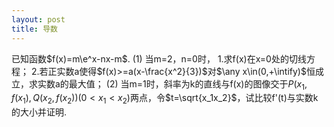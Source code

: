 ```yaml
---
layout: post
title: 导数
---
```

已知函数$f(x)=m\e^x-nx-m$.
(1) 当m=2，n=0时，
    1.求f(x)在x=0处的切线方程；
    2.若正实数a使得$f(x)>=a(x-\frac{x^2}{3})$对$\any x\in(0,+\intify)$恒成立，求实数a的最大值；
(2) 当m=1时，斜率为k的直线与f(x)的图像交于$P(x_1,f(x_1),Q(x_2,f(x_2))(0<x_1<x_2)$两点，令$t=\sqrt{x_1x_2}$，试比较f'(t)与实数k的大小并证明.